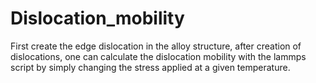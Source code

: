 # Dislocation_mobility

First create the edge dislocation in the alloy structure, after creation of dislocations, one can calculate the dislocation mobility with the lammps script by simply changing the stress applied at a given temperature.

